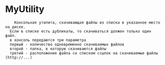# MyUtility
        Консольная утилита, скачивающая файлы из списка в указанное место на диске.
      Если в списке есть дубликаты, то скачиваться должен только один файл.
      в консоль передаются три параметра
      первый - количество одновременно скачиваемых файлов
      второй - папка, в которую скачиваются файлы
      третий - расположение файла со списком ссылок на скачиваемые файлы (http://...)
